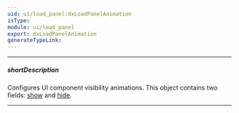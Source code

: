 ```yaml
---
uid: ui/load_panel:dxLoadPanelAnimation
isType: 
module: ui/load_panel
export: dxLoadPanelAnimation
generateTypeLink: 
---
```

---
##### shortDescription
Configures UI component visibility animations. This object contains two fields: [show](/api-reference/10%20UI%20Components/dxLoadPanel/1%20Configuration/animation/show.md '/Documentation/ApiReference/UI_Components/dxLoadPanel/Configuration/animation/#show') and [hide](/api-reference/10%20UI%20Components/dxLoadPanel/1%20Configuration/animation/hide.md '/Documentation/ApiReference/UI_Components/dxLoadPanel/Configuration/animation/#hide').

---
